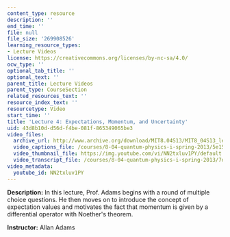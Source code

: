 ```yaml
---
content_type: resource
description: ''
end_time: ''
file: null
file_size: '269908526'
learning_resource_types:
- Lecture Videos
license: https://creativecommons.org/licenses/by-nc-sa/4.0/
ocw_type: ''
optional_tab_title: ''
optional_text: ''
parent_title: Lecture Videos
parent_type: CourseSection
related_resources_text: ''
resource_index_text: ''
resourcetype: Video
start_time: ''
title: 'Lecture 4: Expectations, Momentum, and Uncertainty'
uid: 43d8b10d-d56d-f4be-081f-865349065be3
video_files:
  archive_url: http://www.archive.org/download/MIT8.04S13/MIT8_04S13_lec04_300k.mp4
  video_captions_file: /courses/8-04-quantum-physics-i-spring-2013/5e150b52d0fa5606b9a1072f9185688f_NN2txluv1PY.vtt
  video_thumbnail_file: https://img.youtube.com/vi/NN2txluv1PY/default.jpg
  video_transcript_file: /courses/8-04-quantum-physics-i-spring-2013/7d1d673da716edcc946f986afad93139_NN2txluv1PY.pdf
video_metadata:
  youtube_id: NN2txluv1PY
---
```


**Description:** In this lecture, Prof. Adams begins with a round of multiple choice questions. He then moves on to introduce the concept of expectation values and motivates the fact that momentum is given by a differential operator with Noether's theorem.

**Instructor:** Allan Adams

